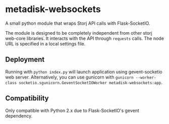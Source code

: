 metadisk-websockets
===================

A small python module that wraps Storj API calls with Flask-SocketIO.

The module is designed to be completely independent from other storj web-core libraries. It interacts with the API through `requests` calls. The node URL is specified in a local settings file.

## Deployment

Running with `python index.py` will launch application using gevent-socketio web server. Alternatively, you can use gunicorn with `gunicorn --worker-class socketio.sgunicorn.GeventSocketIOWorker metadisk-websockets:app`.

## Compatibility

Only compatible with Python 2.x due to Flask-SocketIO's gevent dependency.
